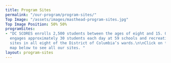 ```yaml
---
title: Program Sites
permalink: "/our-program/program-sites/"
Top Image: "/assets/images/masthead-program-sites.jpg"
Top Image Position: 50% 50%
programSites:
- "DC SCORES enrolls 2,500 students between the ages of eight and 15. Our program
  engages approximately 30 students each day at 59 schools and recreation center-based
  sites in all eight of the District of Columbia’s wards.\n\nClick on the interactive
  map below to see all our sites. "
layout: program-sites
---
```


